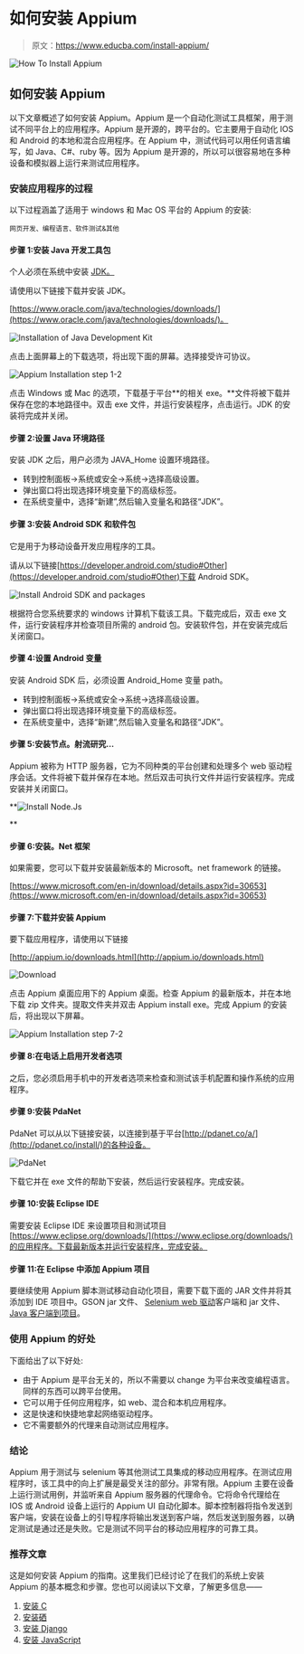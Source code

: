 # 如何安装 Appium

> 原文：<https://www.educba.com/install-appium/>

![How To Install Appium](img/b504df4ff342afce92b8afaba35de51d.png)



## 如何安装 Appium

以下文章概述了如何安装 Appium。Appium 是一个自动化测试工具框架，用于测试不同平台上的应用程序。Appium 是开源的，跨平台的。它主要用于自动化 IOS 和 Android 的本地和混合应用程序。在 Appium 中，测试代码可以用任何语言编写，如 Java、C#、ruby 等。因为 Appium 是开源的，所以可以很容易地在多种设备和模拟器上运行来测试应用程序。

### 安装应用程序的过程

以下过程涵盖了适用于 windows 和 Mac OS 平台的 Appium 的安装:

<small>网页开发、编程语言、软件测试&其他</small>

#### 步骤 1:安装 Java 开发工具包

个人必须在系统中安装 [JDK。](https://www.educba.com/what-is-jdk/)

请使用以下链接下载并安装 JDK。

[https://www.oracle.com/java/technologies/downloads/](https://www.oracle.com/java/technologies/downloads/)。

![Installation of Java Development Kit](img/16b0f7d28010d6fe4a5867440de9abf8.png)



点击上面屏幕上的下载选项，将出现下面的屏幕。选择接受许可协议。

![Appium Installation step 1-2](img/fc427e600965dde99c2a542f85b103b5.png)



点击 Windows 或 Mac 的选项，下载基于平台**的相关 exe。**文件将被下载并保存在您的本地路径中。双击 exe 文件，并运行安装程序，点击运行。JDK 的安装将完成并关闭。

#### 步骤 2:设置 Java 环境路径

安装 JDK 之后，用户必须为 JAVA_Home 设置环境路径。

*   转到控制面板->系统或安全->系统->选择高级设置。
*   弹出窗口将出现选择环境变量下的高级标签。
*   在系统变量中，选择“新建”,然后输入变量名和路径“JDK”。

#### 步骤 3:安装 Android SDK 和软件包

它是用于为移动设备开发应用程序的工具。

请从以下链接[https://developer.android.com/studio#Other](https://developer.android.com/studio#Other)下载 Android SDK。

![Install Android SDK and packages](img/73415458be70cd33378ca55862759ba8.png)



根据符合您系统要求的 windows 计算机下载该工具。下载完成后，双击 exe 文件，运行安装程序并检查项目所需的 android 包。安装软件包，并在安装完成后关闭窗口。

#### 步骤 4:设置 Android 变量

安装 Android SDK 后，必须设置 Android_Home 变量 path。

*   转到控制面板->系统或安全->系统->选择高级设置。
*   弹出窗口将出现选择环境变量下的高级标签。
*   在系统变量中，选择“新建”,然后输入变量名和路径“JDK”。

#### 步骤 5:安装节点。射流研究…

Appium 被称为 HTTP 服务器，它为不同种类的平台创建和处理多个 web 驱动程序会话。文件将被下载并保存在本地。然后双击可执行文件并运行安装程序。完成安装并关闭窗口。

**![Install Node.Js](img/eb0fa23e468c6c69a3b6ab08f856c929.png)

** 

#### 步骤 6:安装。Net 框架

如果需要，您可以下载并安装最新版本的 Microsoft。net framework 的链接。

[https://www.microsoft.com/en-in/download/details.aspx?id=30653](https://www.microsoft.com/en-in/download/details.aspx?id=30653)

#### 步骤 7:下载并安装 Appium

要下载应用程序，请使用以下链接

[http://appium.io/downloads.html](http://appium.io/downloads.html)

![Download](img/a47614fe908cd06cf3f0c25153aa39ce.png)



点击 Appium 桌面应用下的 Appium 桌面。检查 Appium 的最新版本，并在本地下载 zip 文件夹。提取文件夹并双击 Appium install exe。完成 Appium 的安装后，将出现以下屏幕。

![Appium Installation step 7-2](img/d43a0665868b84cc0cf17564bb5fb325.png)



#### 步骤 8:在电话上启用开发者选项

之后，您必须启用手机中的开发者选项来检查和测试该手机配置和操作系统的应用程序。

#### 步骤 9:安装 PdaNet

PdaNet 可以从以下链接安装，以连接到基于平台[http://pdanet.co/a/](http://pdanet.co/install/)的各种设备。

![PdaNet](img/6f855f65f2c043d08580de86598013da.png)



下载它并在 exe 文件的帮助下安装，然后运行安装程序。完成安装。

#### 步骤 10:安装 Eclipse IDE

需要安装 Eclipse IDE 来设置项目和测试项目[https://www.eclipse.org/downloads/](https://www.eclipse.org/downloads/)的应用程序。下载最新版本并运行安装程序，完成安装。

#### 步骤 11:在 Eclipse 中添加 Appium 项目

要继续使用 Appium 脚本测试移动自动化项目，需要下载下面的 JAR 文件并将其添加到 IDE 项目中。GSON jar 文件、 [Selenium web 驱动](https://www.educba.com/what-is-selenium-web-driver/)客户端和 jar 文件、 [Java 客户端到项目](https://www.educba.com/java-commands/)。

### 使用 Appium 的好处

下面给出了以下好处:

*   由于 Appium 是平台无关的，所以不需要以 change 为平台来改变编程语言。同样的东西可以跨平台使用。
*   它可以用于任何应用程序，如 web、混合和本机应用程序。
*   这是快速和快捷地拿起网络驱动程序。
*   它不需要额外的代理来自动测试应用程序。

### 结论

Appium 用于测试与 selenium 等其他测试工具集成的移动应用程序。在测试应用程序时，该工具中的向上扩展是最受关注的部分。非常有限。Appium 主要在设备上运行测试用例，并监听来自 Appium 服务器的代理命令。它将命令代理给在 IOS 或 Android 设备上运行的 Appium UI 自动化脚本。脚本控制器将指令发送到客户端，安装在设备上的引导程序将输出发送到客户端，然后发送到服务器，以确定测试是通过还是失败。它是测试不同平台的移动应用程序的可靠工具。

### 推荐文章

这是如何安装 Appium 的指南。这里我们已经讨论了在我们的系统上安装 Appium 的基本概念和步骤。您也可以阅读以下文章，了解更多信息——

1.  [安装 C](https://www.educba.com/install-c/)
2.  [安装硒](https://www.educba.com/install-selenium/)
3.  [安装 Django](https://www.educba.com/install-django/)
4.  [安装 JavaScript](https://www.educba.com/install-javascript/)





